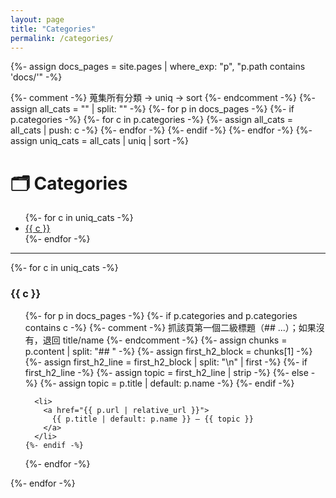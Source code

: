 ```yaml
---
layout: page
title: "Categories"
permalink: /categories/
---
```


{%- assign docs_pages = site.pages | where_exp: "p", "p.path contains 'docs/'" -%}

{%- comment -%}
蒐集所有分類 → uniq → sort
{%- endcomment -%}
{%- assign all_cats = "" | split: "" -%}
{%- for p in docs_pages -%}
  {%- if p.categories -%}
    {%- for c in p.categories -%}
      {%- assign all_cats = all_cats | push: c -%}
    {%- endfor -%}
  {%- endif -%}
{%- endfor -%}
{%- assign uniq_cats = all_cats | uniq | sort -%}

# 🗂️ Categories
<ul>
{%- for c in uniq_cats -%}
  <li><a href="#{{ c | slugify }}">{{ c }}</a></li>
{%- endfor -%}
</ul>

<hr/>

{%- for c in uniq_cats -%}
### {{ c }}
<div id="{{ c | slugify }}"></div>
<ul>
  {%- for p in docs_pages -%}
    {%- if p.categories and p.categories contains c -%}
      {%- comment -%}
      抓該頁第一個二級標題（## ...）；如果沒有，退回 title/name
      {%- endcomment -%}
      {%- assign chunks = p.content | split: "## " -%}
      {%- assign first_h2_block = chunks[1] -%}
      {%- assign first_h2_line = first_h2_block | split: "\n" | first -%}
      {%- if first_h2_line -%}
        {%- assign topic = first_h2_line | strip -%}
      {%- else -%}
        {%- assign topic = p.title | default: p.name -%}
      {%- endif -%}

      <li>
        <a href="{{ p.url | relative_url }}">
          {{ p.title | default: p.name }} — {{ topic }}
        </a>
      </li>
    {%- endif -%}
  {%- endfor -%}
</ul>
{%- endfor -%}
